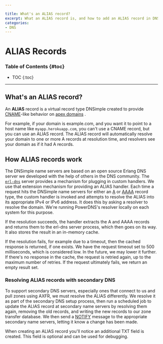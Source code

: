 ```yaml
---

title: What's an ALIAS record?
excerpt: What an ALIAS record is, and how to add an ALIAS record in DNSimple.
categories:
- DNS
---
```


# ALIAS Records

### Table of Contents {#toc}

* TOC
{:toc}

---

## What's an ALIAS record?

An **ALIAS** record is a virtual record type DNSimple created to provide [CNAME](/articles/cname-record)-like behavior on [apex domains](/articles/domain-apex-heroku/) .

For example, if your domain is example.com, and you want it to point to a host name like `myapp.herokuapp.com`, you can't use a CNAME record, but you can use an ALIAS record. The ALIAS record will automatically resolve your domain to one or more A records at resolution time, and resolvers see your domain as if it had A records.

## How ALIAS records work

The DNSimple name servers are based on an open source Erlang DNS server we developed with the help of others in the DNS community. The [`erl-dns`](https://github.com/dnsimple/erldns) server provides a mechanism for plugging in custom handlers. We use that extension mechanism for providing an ALIAS handler. Each time a request hits the DNSimple name servers for either an [A](/articles/a-record/) or [AAAA](aaaa-record/) record type, the custom handler is invoked and attempts to resolve the ALIAS into its appropriate IPv4 or IPv6 address. It does this by asking a resolver to resolve the domain. We're running PowerDNS's resolver locally on each system for this purpose.

If the resolution succeeds, the handler extracts the A and AAAA records and returns them to the erl-dns server process, which then goes on its way. It also stores the result in an in-memory cache.

If the resolution fails, for example due to a timeout, then the cached response is returned, if one exists. We have the request timeout set to 500 milliseconds, which is considered low. In the future, we may lower it further. If there's no response in the cache, the request is retried again, up to the maximum number of retries. If the request ultimately fails, we return an empty result set.

### Resolving ALIAS records with secondary DNS 

To support secondary DNS servers, especially ones that connect to us and pull zones using AXFR, we must resolve the ALIAS differently. We resolve it as part of the secondary DNS setup process, then run a scheduled job to update the ALIAS record at secondary name servers by resolving them again, removing the old records, and writing the new records to our zone transfer database. We then send a [NOTIFY](https://tools.ietf.org/html/rfc1996) message to the appropriate secondary name servers, letting it know a change has been made.

<note>
When creating an ALIAS record you'll notice an additional TXT field is created. This field is optional and can be used for debugging.
</note>
